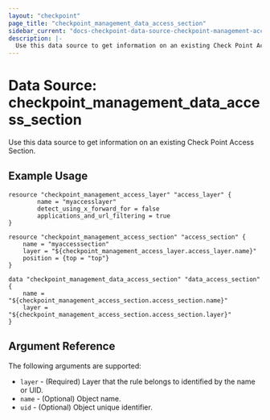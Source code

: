 ```yaml
---
layout: "checkpoint"
page_title: "checkpoint_management_data_access_section"
sidebar_current: "docs-checkpoint-data-source-checkpoint-management-access-section"
description: |-
  Use this data source to get information on an existing Check Point Access Section.
---
```


# Data Source: checkpoint_management_data_access_section

Use this data source to get information on an existing Check Point Access Section.

## Example Usage


```hcl
resource "checkpoint_management_access_layer" "access_layer" {
        name = "myaccesslayer"
        detect_using_x_forward_for = false
        applications_and_url_filtering = true
}

resource "checkpoint_management_access_section" "access_section" {
    name = "myaccesssection"
	layer = "${checkpoint_management_access_layer.access_layer.name}"
	position = {top = "top"}
}

data "checkpoint_management_data_access_section" "data_access_section" {
    name = "${checkpoint_management_access_section.access_section.name}"
    layer = "${checkpoint_management_access_section.access_section.layer}"
}
```

## Argument Reference

The following arguments are supported:

* `layer` - (Required) Layer that the rule belongs to identified by the name or UID. 
* `name` - (Optional) Object name. 
* `uid` - (Optional) Object unique identifier. 